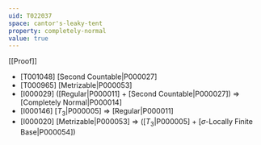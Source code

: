 ```yaml
---
uid: T022037
space: cantor's-leaky-tent
property: completely-normal
value: true
---
```

[[Proof]]

* [T001048] [Second Countable|P000027]
* [T000965] [Metrizable|P000053]
* [I000029] ([Regular|P000011] + [Second Countable|P000027]) => [Completely Normal|P000014]
* [I000146] [$T_3$|P000005] => [Regular|P000011]
* [I000020] [Metrizable|P000053] => ([$T_3$|P000005] + [$\sigma$-Locally Finite Base|P000054])

